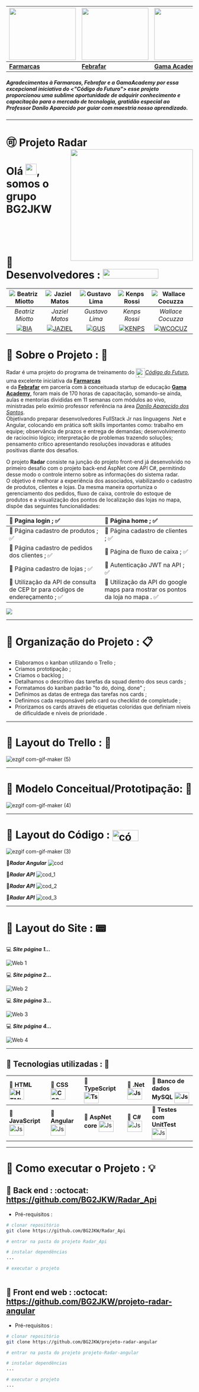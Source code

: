 | <img align="auto" width="180" height="140" src="https://scontent.fcgh16-1.fna.fbcdn.net/v/t1.6435-9/118983610_2661453750850640_2643832708400381203_n.png?_nc_cat=104&ccb=1-7&_nc_sid=09cbfe&_nc_ohc=_r9exkaUJG8AX84IZIr&_nc_ht=scontent.fcgh16-1.fna&oh=00_AfDDjfLKQ-z5yJPPfCW_K15oo5Ae-J_bNNgewjMZtj4WKA&oe=63F6C368"/> | <img align="auto" width="180" height="140" src="https://scontent.fcgh16-1.fna.fbcdn.net/v/t39.30808-6/251893323_630697808296004_852662159623347658_n.png?_nc_cat=104&ccb=1-7&_nc_sid=09cbfe&_nc_ohc=Smmx3wakeFsAX-6_Das&_nc_ht=scontent.fcgh16-1.fna&oh=00_AfCwo1LaPHKvqvYNiN3MNF6T0pZixjIGOjcq2UPEkdurFA&oe=63D3DE7B"/> | <img align="auto" width="180" height="140" src="https://yt3.ggpht.com/a/AATXAJzdgWd4s_PqI-6syrkYjR4_Ev-mcEsFIKZrHw=s900-c-k-c0xffffffff-no-rj-mo"/> |<img align="" width="180" height="140" src="https://media.licdn.com/dms/image/sync/C4D27AQELQGm3axZC8A/articleshare-shrink_800/0/1673442682862?e=1675130400&v=beta&t=_qNTjkSyrrNqjVPISaDuUbuDdU1KKEDhXsawo7A8G5k"/> | <img align="auto" width="180" height="140" src="https://imgur.com/LSORhfc.png"/> 
|--- |--- |--- |--- |--- |
|[**Farmarcas**](https://www.farmarcas.com.br/ "Site da Da Farmarcas") | [**Febrafar**](https://www.febrafar.com.br/ "Site da Da Febrafar") | [**Gama Academy**](https://www.gama.academy/ "Site da Da Gama Academy") |  [*Professor Danilo*](https://www.linkedin.com/in/danilo-aparecido-dos-santos-03101034/)| [**Código do Futuro**](https://codigodofuturo.corporate.gama.academy/)


<h5><i>Agradecimentos à</i> <b>Farmarcas</b>, Febrafar<i> e a </i> GamaAcademy <i/>por essa excepcional iniciativa do</i> <"Código do Futuro"> <i>esse projeto proporcionou uma sublime oportunidade de adquirir conhecimento e capacitação para o mercado de tecnologia, gratidão especial ao Professor</i> Danilo Aparecido <i>por guiar com maestria nosso aprendizado.</i></h5>


 * * *
# :accept: Projeto Radar <img align="auto" width="220" height="13" src="https://media.giphy.com/media/3o7aD6ydPRgEPllYQM/giphy.gif"> <img align="right" width="330em" height="300em" src="https://avatars.githubusercontent.com/u/122499470?s=200&v=4"/>
<h1 align="left">Olá <img src="https://raw.githubusercontent.com/kaueMarques/kaueMarques/master/hi.gif" height="30px">, somos o grupo BG2JKW</h1>
<p align="left"> </p>                      


<br>
<br>
<br>


#  :large_orange_diamond: Desenvolvedores : <img align="auto" width="150" height="26" src="https://media.giphy.com/media/xT9IgzoKnwFNmISR8I/giphy.gif">


|![Beatriz Miotto](https://avatars.githubusercontent.com/u/72702704?v=4) | ![Jaziel Matos](https://ca.slack-edge.com/T046RUYBTSB-U04EF1BJB7X-beac9e548697-512) |![Gustavo Lima](https://avatars.githubusercontent.com/u/102550256?v=4)|![Kenps Rossi](https://ca.slack-edge.com/T046RUYBTSB-U047WQWEA1H-5a05130874cc-512)  | ![Wallace Cocuzza](https://avatars.githubusercontent.com/u/43083317?v=4)|  
|:--:|:--:|:--:|:--:|:--:|
|*Beatriz Miotto*|*Jaziel Matos*|*Gustavo Lima*|*Kenps Rossi*|*Wallace Cocuzza*|
|[![BIA](https://img.shields.io/badge/LinkedIn-0077B5?style=for-the-badge&logo=linkedin&logoColor=white)](https://www.linkedin.com/in/beatriz-miotto-8025b7200/)|[![JAZIEL](https://img.shields.io/badge/LinkedIn-0077B5?style=for-the-badge&logo=linkedin&logoColor=white)](https://www.linkedin.com/in/jaziel-matos-7b7256212/) |[![GUS](https://img.shields.io/badge/LinkedIn-0077B5?style=for-the-badge&logo=linkedin&logoColor=white)](https://www.linkedin.com/in/gustavo-salgado-lima/) |[![KENPS](https://img.shields.io/badge/LinkedIn-0077B5?style=for-the-badge&logo=linkedin&logoColor=white)](https://www.linkedin.com/in/kenps-adv-dev/) |[![WCOCUZ](https://img.shields.io/badge/LinkedIn-0077B5?style=for-the-badge&logo=linkedin&logoColor=white)](https://www.linkedin.com/in/wcocuzza/)


#  :large_orange_diamond: Sobre o Projeto :  :page_with_curl:

Radar é uma projeto do programa de treinamento do <img align="center" alt="Js" height="25" width="25" src="https://imgur.com/LSORhfc.png">[*Código do Futuro*](https://codigodofuturo.corporate.gama.academy/), uma excelente iniciativa da [**Farmarcas**](https://www.farmarcas.com.br/ "Site da Da Farmarcas")<br> e da [**Febrafar**](https://www.febrafar.com.br/ "Site da Da Febrafar") em parceria com à conceituada startup de educação [**Gama Academy**](https://www.gama.academy/ "Site da Da Gama Academy"), foram mais de 170 horas de capacitação, somando-se ainda, aulas e mentorias divididas em 11 semanas com módulos ao vivo, ministradas pelo exímio professor referência na área [*Danilo Aparecido dos Santos*](https://www.linkedin.com/in/danilo-aparecido-dos-santos-03101034/). <br>   Objetivando preparar desenvolvedores FullStack Jr nas linguagens .Net e Angular, colocando em prática soft skills importantes como: trabalho em equipe; observância de prazos e entrega de demandas; desenvolvimento de raciocínio lógico; interpretação de problemas trazendo soluções; pensamento crítico apresentando resoluções inovadoras e atitudes positivas diante dos desafios.

O projeto **Radar** consiste na junção do projeto front-end já desenvolvido no primeiro desafio com o projeto back-end AspNet core API C#, permitindo desse modo o controle interno
sobre as informações do sistema radar. <br> O objetivo é melhorar a experiência dos associados, viabilizando o cadastro de produtos, clientes e lojas. Da mesma maneira oportuniza o gerenciamento dos pedidos, fluxo de caixa, controle do estoque de produtos e a visualização dos pontos de localização das lojas no mapa, dispõe das seguintes funcionalidades:


| :small_orange_diamond: Pagina login ;  :white_check_mark:  | :small_orange_diamond: Página home ;  :white_check_mark:
|:--------------|:-----
| :small_orange_diamond: Página cadastro de produtos ; :white_check_mark: | :small_orange_diamond: Página cadastro de clientes ; :white_check_mark:
| :small_orange_diamond: Página cadastro de pedidos dos clientes ; :white_check_mark: |  :small_orange_diamond: Página de fluxo de caixa ; :white_check_mark:  
| :small_orange_diamond: Página cadastro de lojas ; :white_check_mark:   |   :small_orange_diamond: Autenticação JWT na API ; :white_check_mark:  
| :small_orange_diamond: Utilização da API de consulta de CEP br para códigos de endereçamento ; :white_check_mark:   |   :small_orange_diamond: Utilização da API do google maps para mostrar os pontos da loja no mapa . :white_check_mark: 





   <a href="https://www.youtube.com/" target="_blank"><img src="https://img.shields.io/badge/YouTube-FF0000?style=for-the-badge&logo=youtube&logoColor=white"    target="_blank"></a>



*****
#  :large_orange_diamond: Organização do Projeto :  :clipboard:
- Elaboramos o kanban utilizando o Trello ;
- Criamos prototipação ;
- Criamos o backlog ;
- Detalhamos o descritivo das tarefas da squad dentro dos seus cards ;
- Formatamos do kanban padrão "to do, doing, done" ;
- Definimos as datas de entrega das tarefas nos cards ;
- Definimos cada responsável pelo card ou checklist de completude ;
- Priorizamos os cards através de etiquetas coloridas que definiam níveis de dificuldade e níveis de prioridade .


*****
#  :large_orange_diamond: Layout do Trello : :bookmark_tabs:

![ezgif com-gif-maker (5)](https://user-images.githubusercontent.com/102131657/214478869-40e66244-0dfd-4dbe-92cb-c7ab9d08d0be.gif)

*****


#  :large_orange_diamond: Modelo Conceitual/Prototipação: :pencil:
![ezgif com-gif-maker (4)](https://user-images.githubusercontent.com/102131657/214477954-6496b6f1-5476-4a06-b188-069558fdc20e.gif)


*****
#  :large_orange_diamond: Layout do Código : <img align="center" alt="código" height="30" width="70" src="./assets/codigo_2.png">

![ezgif com-gif-maker (3)](https://user-images.githubusercontent.com/102131657/214475496-b4c46f63-c33e-4b0b-affa-6f0b2e46b611.gif)


:notebook_with_decorative_cover:***Radar Angular***
![cod](./assets/codigo.png)

:notebook_with_decorative_cover:***Radar API***
![cod_1](./assets/codigo_1.png)

:notebook_with_decorative_cover:***Radar API***
![cod_2](./assets/codigo_2.png)

:notebook_with_decorative_cover:***Radar API***
![cod_3](./assets/codigo_3.png)



*****
#  :large_orange_diamond: Layout do Site : :pager:

:computer: ***Site página 1...***

![Web 1](https://codigodofuturo.corporate.gama.academy/wp-content/uploads/sites/41/2022/08/carrossel-codigo-do-futuro-office.jpg)

:computer: ***Site página 2...***

![Web 2](https://codigodofuturo.corporate.gama.academy/wp-content/uploads/sites/41/2022/08/carrossel-codigo-do-futuro-office-2.jpg)

:computer: ***Site página 3...***

![Web 3](https://codigodofuturo.corporate.gama.academy/wp-content/uploads/sites/41/2022/08/carrossel-codigo-do-futuro-office-1.jpg)

:computer: ***Site página 4...***

![Web 4](https://tse1.mm.bing.net/th?id=OIP.PYuCPYKpUkLQ-2_33i2DwQHaFj&pid=Api&P=0)

*****
##  :large_orange_diamond: Tecnologias utilizadas : :calling:
| 🔸 **HTML** <img align="center" alt="HTML" height="30" width="40" src="https://raw.githubusercontent.com/devicons/devicon/master/icons/html5/html5-original.svg"> | :small_orange_diamond: **CSS** <img align="center" alt="CSS" height="30" width="40" src="https://raw.githubusercontent.com/devicons/devicon/master/icons/css3/css3-original.svg"> | 🔸 **TypeScript** <img align="center" alt="Ts" height="30" width="40" src="https://raw.githubusercontent.com/devicons/devicon/master/icons/typescript/typescript-plain.svg"> | 🔸 **.Net** <img align="center" alt="Js" height="30" width="40" src="https://img.shields.io/badge/.NET-5C2D91?style=for-the-badge&logo=.net&logoColor=white"> | 🔸 **Banco de dados MySQL** <img align="center" alt="Js" height="30" width="40" src="https://tse3.mm.bing.net/th?id=OIP.GtaXYJLvM40xzYdLPeKWTwHaEM&pid=Api&P=0"> 
|:----- |:----- |:----- |:----- |:-----
| 🔸 **JavaScript** <img align="center" alt="Js" height="30" width="40" src="https://raw.githubusercontent.com/devicons/devicon/master/icons/javascript/javascript-plain.svg"> | 🔸 **Angular** <img align="center" alt="Js" height="30" width="40" src="https://cdn4.iconfinder.com/data/icons/logos-and-brands/512/21_Angular_logo_logos-512.png">  | 🔸  **AspNet core** <img align="center" alt="Js" height="30" width="40" src="https://ih0.redbubble.net/image.366684650.5673/flat,800x800,075,f.u1.jpg"> | 🔸 **C#** <img align="center" alt="Js" height="30" width="40" src="https://img.shields.io/badge/C%23-239120?style=for-the-badge&logo=c-sharp&logoColor=white"> |  🔸 **Testes com UnitTest**  <img align="center" alt="Js" height="30" width="40" src="https://i.ytimg.com/vi/cdxRMjYDrmg/maxresdefault.jpg"> | 




*****
# :large_orange_diamond: Como executar o Projeto : :bulb:

##  :flashlight: Back end : :octocat: https://github.com/BG2JKW/Radar_Api
- Pré-requisitos : 

```bash
# clonar repositório
git clone https://github.com/BG2JKW/Radar_Api

# entrar na pasta do projeto Radar_Api

# instalar dependências
...

# executar o projeto
  
```

##  :flashlight: Front end web : :octocat: https://github.com/BG2JKW/projeto-radar-angular
- Pré-requisitos : 

```bash
# clonar repositório
git clone https://github.com/BG2JKW/projeto-radar-angular

# entrar na pasta do projeto projeto-Radar-angular

# instalar dependências
...

# executar o projeto
...
```
